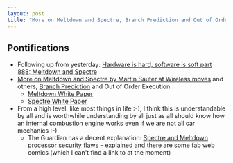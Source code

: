 ```yaml
---
layout: post
title: "More on Meltdown and Spectre, Branch Prediction and Out of Order Execution by Martin Sauter at Wireless moves and others"
---
```


## Pontifications

* Following up from yesterday: [Hardware is hard, software is soft part 888: Meltdown and Spectre](http://rolandtanglao.com/2018/01/04/p1-hardware-is-hard/)
* [More on Meltdown and Spectre by Martin Sauter at Wireless moves](https://blog.wirelessmoves.com/2018/01/meltdown-the-technical-lunchtime-pitch.html) and others, [Branch Prediction](https://danluu.com/branch-prediction/) and Out of Order Execution 
    * [Meltdown White Paper](https://meltdownattack.com/meltdown.pdf)
    * [Spectre White Paper](https://spectreattack.com/spectre.pdf)
* From a high level, like most things in life :-), I think this is understandable by all and is worthwhile understanding by all just as all should know how an internal combustion engine works even if we are not all car mechanics :-) 
    * The Guardian has a decent explanation: [Spectre and Meltdown processor security flaws – explained](https://www.theguardian.com/technology/2018/jan/04/meltdown-spectre-computer-processor-intel-security-flaws-explainer) and there are some fab web comics (which I can't find a link to at the moment)

